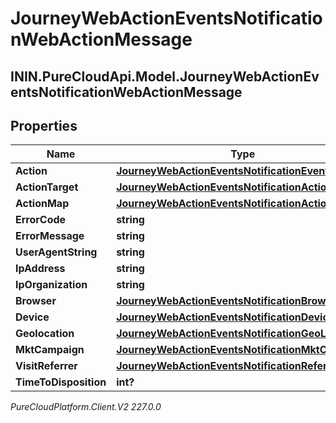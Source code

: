 # JourneyWebActionEventsNotificationWebActionMessage

## ININ.PureCloudApi.Model.JourneyWebActionEventsNotificationWebActionMessage

## Properties

|Name | Type | Description | Notes|
|------------ | ------------- | ------------- | -------------|
| **Action** | [**JourneyWebActionEventsNotificationEventAction**](JourneyWebActionEventsNotificationEventAction) |  | [optional] |
| **ActionTarget** | [**JourneyWebActionEventsNotificationActionTarget**](JourneyWebActionEventsNotificationActionTarget) |  | [optional] |
| **ActionMap** | [**JourneyWebActionEventsNotificationActionMap**](JourneyWebActionEventsNotificationActionMap) |  | [optional] |
| **ErrorCode** | **string** |  | [optional] |
| **ErrorMessage** | **string** |  | [optional] |
| **UserAgentString** | **string** |  | [optional] |
| **IpAddress** | **string** |  | [optional] |
| **IpOrganization** | **string** |  | [optional] |
| **Browser** | [**JourneyWebActionEventsNotificationBrowser**](JourneyWebActionEventsNotificationBrowser) |  | [optional] |
| **Device** | [**JourneyWebActionEventsNotificationDevice**](JourneyWebActionEventsNotificationDevice) |  | [optional] |
| **Geolocation** | [**JourneyWebActionEventsNotificationGeoLocation**](JourneyWebActionEventsNotificationGeoLocation) |  | [optional] |
| **MktCampaign** | [**JourneyWebActionEventsNotificationMktCampaign**](JourneyWebActionEventsNotificationMktCampaign) |  | [optional] |
| **VisitReferrer** | [**JourneyWebActionEventsNotificationReferrer**](JourneyWebActionEventsNotificationReferrer) |  | [optional] |
| **TimeToDisposition** | **int?** |  | [optional] |



_PureCloudPlatform.Client.V2 227.0.0_
